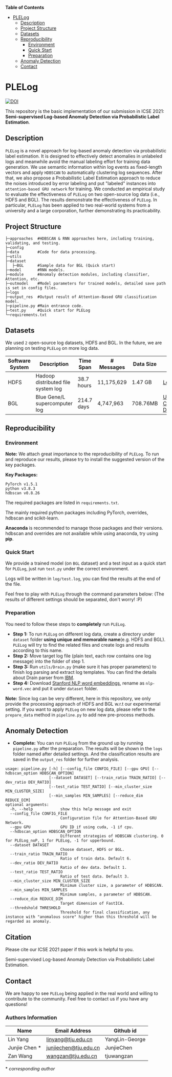 <!-- START doctoc generated TOC please keep comment here to allow auto update -->
<!-- DON'T EDIT THIS SECTION, INSTEAD RE-RUN doctoc TO UPDATE -->
**Table of Contents**  

- [PLELog](#plelog)
  - [Description](#description)
  - [Project Structure](#project-structure)
  - [Datasets](#datasets)
  - [Reproducibility](#reproducibility)
    - [Environment](#environment)
    - [Quick Start](#quick-start)
    - [Preparation](#preparation)
  - [Anomaly Detection](#anomaly-detection)
  - [Contact](#contact)

<!-- END doctoc generated TOC please keep comment here to allow auto update -->


# PLELog

 [![DOI](https://zenodo.org/badge/DOI/10.5281/zenodo.4470181.svg)](https://doi.org/10.5281/zenodo.4470181)

This repository is the basic implementation of our submission in ICSE 2021: **Semi-supervised Log-based Anomaly Detection via
Probabilistic Label Estimation**.

## Description

`PLELog` is a novel approach for log-based anomaly detection via probabilistic label estimation. It is designed to
effectively detect anomalies in unlabeled logs and meanwhile avoid the manual labeling effort for training data
generation. We use semantic information within log events as fixed-length vectors and apply `HDBSCAN` to automatically
clustering log sequences. After that, we also propose a Probabilistic Label Estimation approach to reduce the noises
introduced by error labeling and put "labeled" instances into `attention-based GRU network` for training. We conducted
an empirical study to evaluate the effectiveness of `PLELog` on two open-source log data (i.e., HDFS and BGL). The
results demonstrate the effectiveness of `PLELog`. In particular, `PLELog` has been applied to two real-world systems
from a university and a large corporation, further demonstrating its practicability.

## Project Structure

```
├─approaches  #HDBSCAN & RNN approaches here, including training, validating, and testing.
├─config      
├─data        #Code for data processing.
├─utils
├─dataset
│  ├─BGL      #Sample data for BGL (Quick start)
├─model       #RNN models.
├─module      #Anomaly detection modules, including classifier, Attention, etc.
├─outmodel    #Model parameters for trained models, detailed save path is set in config files.
├─logs       
├─output_res  #Output result of Attention-Based GRU classification model.
├─pipeline.py #Main entrance code.
├─test.py     #Quick start for PLELog
└─requirements.txt
```

## Datasets

We used `2` open-source log datasets, HDFS and BGL. In the future, we are planning on testing `PLELog` on more log data.

| Software System | Description                        | Time Span  | # Messages | Data Size | Link                                                      |
|       ---       |           ----                     |    ----    |    ----    |  ----     |                ---                                        |
| HDFS            | Hadoop distributed file system log | 38.7 hours | 11,175,629 | 1.47 GB   | [Loghub](https://zenodo.org/record/3227177#.YDCBpTHitaQ)                                       |
| BGL             | Blue Gene/L supercomputer log      | 214.7 days | 4,747,963  | 708.76MB  | [Usenix-CFDR Data](https://www.usenix.org/cfdr-data#hpc4) |

## Reproducibility

### Environment

**Note:** We attach great importance to the reproducibility of `PLELog`. To run and reproduce our results, please try to
install the suggested version of the key packages.

**Key Packages:**

```
PyTorch v1.5.1
python v3.8.3
hdbscan v0.8.26
```

The required packages are listed in `requirements.txt`.

The mainly required python packages including PyTorch, overrides, hdbscan and scikit-learn.

**Anaconda** is recommended to manage those packages and their versions. hdbscan and overrides are not available while
using anaconda, try using **pip**.

### Quick Start

We provide a trained model (on `BGL` dataset) and a test input as a quick start for `PLELog`, just run `test.py` under
the correct environment.

Logs will be written in `log/test.log`, you can find the results at the end of the file.

Feel free to play with `PLELog` through the command parameters below: (The results of different settings should be
separated, don't worry! :P)

### Preparation

You need to follow these steps to **completely** run `PLELog`.

- **Step 1:** To run `PLELog` on different log data, create a directory under `dataset` folder **using unique and
  memorable name**(e.g. HDFS and BGL). `PLELog` will try to find the related files and create logs and results according
  to this name.
- **Step 2:** Move target log file (plain text, each row contains one log message) into the folder of step 1.
- **Step 3:** Run `utils/Drain.py` (make sure it has proper parameters) to finish log parsing and extract log templates.
  You can find the details about Drain parser from [IBM](https://github.com/IBM/Drain3).
- **Step 4:** Download [Stanford NLP word embeddings](https://nlp.stanford.edu/projects/glove/), rename
  as `nlp-word.vec` and put it under `dataset` folder.

**Note:** Since log can be very different, here in this repository, we only provide the processing approach of HDFS and
BGL w.r.t our experimental setting. If you want to apply `PLELog` on new log data, please refer to the `prepare_data`
method in `pipeline.py` to add new pre-process methods.

## Anomaly Detection

- **Complete:** You can run `PLELog` from the ground up by running `pipeline.py` after the preparation. The results will
  be shown in the `logs` folder named after detailed settings. And the classification results are saved in
  the `output_res` folder for further analysis.

```
usage: pipeline.py [-h] [--config_file CONFIG_FILE] [--gpu GPU] [--hdbscan_option HDBSCAN_OPTION]
                   [--dataset DATASET] [--train_ratio TRAIN_RATIO] [--dev_ratio DEV_RATIO]
                   [--test_ratio TEST_RATIO] [--min_cluster_size MIN_CLUSTER_SIZE]
                   [--min_samples MIN_SAMPLES] [--reduce_dim REDUCE_DIM]
optional arguments:
  -h, --help            show this help message and exit
  --config_file CONFIG_FILE
                        Configuration file for Attention-Based GRU Network.
  --gpu GPU             GPU ID if using cuda, -1 if cpu.
  --hdbscan_option HDBSCAN_OPTION
                        Different strategies of HDBSCAN clustering. 0 for PLELog_noP, 1 for PLELog, -1 for upperbound.
  --dataset DATASET     
                        Choose dataset, HDFS or BGL.
  --train_ratio TRAIN_RATIO
                        Ratio of train data. Default 6.
  --dev_ratio DEV_RATIO
                        Ratio of dev data. Default 1.
  --test_ratio TEST_RATIO
                        Ratio of test data. Default 3.
  --min_cluster_size MIN_CLUSTER_SIZE
                        Minimum cluster size, a parameter of HDBSCAN.
  --min_samples MIN_SAMPLES
                        Minimum samples, a parameter of HDBSCAN.
  --reduce_dim REDUCE_DIM
                        Target dimension of FastICA.
  --thredshold THRESHOLD
                        Threshold for final classification, any instance with "anomalous score" higher than this threshold will be regarded as anomaly.
```


## Citation

Please cite our ICSE 2021 paper if this work is helpful to you.

Semi-supervised Log-based Anomaly Detection via Probabilistic Label Estimation.


## Contact

We are happy to see `PLELog` being applied in the real world and willing to contribute to the community. Feel free to
contact us if you have any questions!

### Authors Information

| Name          | Email Address          | **Github id** |
| ------------- | ---------------------- | ------------- |
| Lin Yang | linyang@tju.edu.cn | YangLin-George |
| Junjie Chen * | junjiechen@tju.edu.cn  | JunjieChen    |
| Zan Wang      | wangzan@tju.edu.cn     | tjuwangzan    |


\* *corresponding author*
